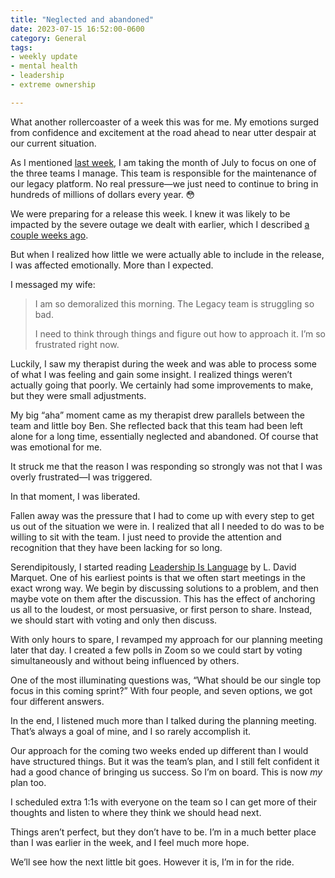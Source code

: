 ```yaml
---
title: "Neglected and abandoned"
date: 2023-07-15 16:52:00-0600
category: General
tags:
- weekly update
- mental health
- leadership
- extreme ownership

---
```


What another rollercoaster of a week this was for me. My emotions surged from confidence and excitement at the road ahead to near utter despair at our current situation.

As I mentioned [last week](https://bennorris.com/2023/07/09/cover-and-move), I am taking the month of July to focus on one of the three teams I manage. This team is responsible for the maintenance of our legacy platform. No real pressure—we just need to continue to bring in hundreds of millions of dollars every year. 😳

We were preparing for a release this week. I knew it was likely to be impacted by the severe outage we dealt with earlier, which I described [a couple weeks ago](https://bennorris.com/2023/07/02/practicing-ownership).

But when I realized how little we were actually able to include in the release, I was affected emotionally. More than I expected.

I messaged my wife:

> I am so demoralized this morning. The Legacy team is struggling so bad.
> 
> I need to think through things and figure out how to approach it. I’m so frustrated right now.

Luckily, I saw my therapist during the week and was able to process some of what I was feeling and gain some insight. I realized things weren’t actually going that poorly. We certainly had some improvements to make, but they were small adjustments.

My big “aha” moment came as my therapist drew parallels between the team and little boy Ben. She reflected back that this team had been left alone for a long time, essentially neglected and abandoned. Of course that was emotional for me.

It struck me that the reason I was responding so strongly was not that I was overly frustrated—I was triggered.

In that moment, I was liberated.

Fallen away was the pressure that I had to come up with every step to get us out of the situation we were in. I realized that all I needed to do was to be willing to sit with the team. I just need to provide the attention and recognition that they have been lacking for so long.

Serendipitously, I started reading [Leadership Is Language](https://micro.blog/books/9780241373675) by L. David Marquet. One of his earliest points is that we often start meetings in the exact wrong way. We begin by discussing solutions to a problem, and then maybe vote on them after the discussion. This has the effect of anchoring us all to the loudest, or most persuasive, or first person to share. Instead, we should start with voting and only then discuss.

With only hours to spare, I revamped my approach for our planning meeting later that day. I created a few polls in Zoom so we could start by voting simultaneously and without being influenced by others.

One of the most illuminating questions was, “What should be our single top focus in this coming sprint?” With four people, and seven options, we got four different answers.

In the end, I listened much more than I talked during the planning meeting. That’s always a goal of mine, and I so rarely accomplish it.

Our approach for the coming two weeks ended up different than I would have structured things. But it was the team’s plan, and I still felt confident it had a good chance of bringing us success. So I’m on board. This is now *my* plan too.

I scheduled extra 1:1s with everyone on the team so I can get more of their thoughts and listen to where they think we should head next.

Things aren’t perfect, but they don’t have to be. I’m in a much better place than I was earlier in the week, and I feel much more hope.

We’ll see how the next little bit goes. However it is, I’m in for the ride.



